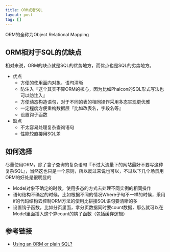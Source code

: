 ```yaml
---
title: ORM或者SQL
layout: post
tag: []
---
```


ORM的全称为Object Relational Mapping

## ORM相对于SQL的优缺点

相对来说，ORM的缺点就是SQL的优势地方，而优点也是SQL的劣势地方。

* 优点
	* 方便的使用面向对象，语句清晰
	* 防注入『这个其实不算ORM的核心，因为比如Phalcon的SQL形式写法也可以防注入』
	* 方便动态构造语句，对于不同的表的相同操作采用多态实现更优雅
	* 一定程度方便重构数据层『比如改表名，字段名等』
	* 设置钩子函数
* 缺点
	* 不太容易处理复杂查询语句
	* 性能较直接用SQL差


## 如何选择

尽量使用ORM，除了含子查询的复杂语句『不过大流量下的网站最好不要写这种复杂SQL』，当然这也只是一个原则，所以反过来说也可以，不过以下几个场景用ORM的好处是很明显的

* Model对象不确定的时候，使用多态的方式去处理不同实例的相同操作
* 语句结构不确定的时候，比如根据不同的情况Where子句不一样的时候，采用if的代码结构去控制ORM方法的使用比拼接SQL语句要清晰的多
* 设置钩子函数，比如分页里面，拿分页数据同时要count数据，那么就可以在Model里面插入这个算count的钩子函数（包括缓存逻辑）

## 参考链接

* [Using an ORM or plain SQL?](http://stackoverflow.com/questions/494816/using-an-orm-or-plain-sql/494853#494853)
